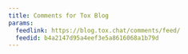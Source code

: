 ```yaml
---
title: Comments for Tox Blog
params:
  feedlink: https://blog.tox.chat/comments/feed/
  feedid: b4a2147d95a4eef3e5a8616068a1b79d
---
```

